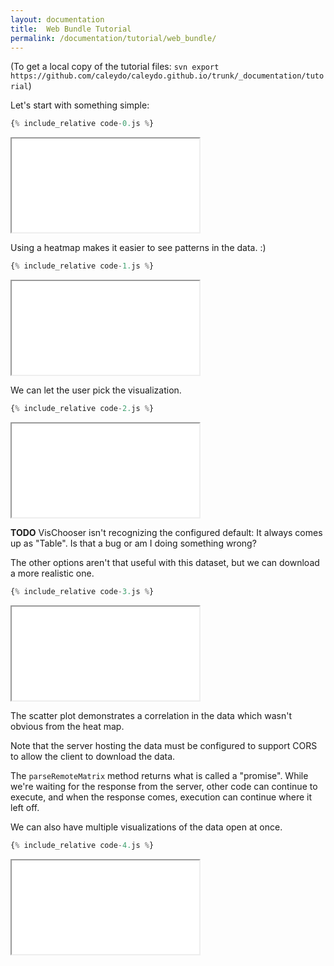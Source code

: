 ```yaml
---
layout: documentation
title:  Web Bundle Tutorial
permalink: /documentation/tutorial/web_bundle/
---
```


(To get a local copy of the tutorial files: `svn export https://github.com/caleydo/caleydo.github.io/trunk/_documentation/tutorial`)

Let's start with something simple:

```javascript
{% include_relative code-0.js %}
```
<iframe src="/documentation/tutorial/web_bundle/frame.html?0"></iframe>

Using a heatmap makes it easier to see patterns in the data. :)

```javascript
{% include_relative code-1.js %}
```
<iframe src="/documentation/tutorial/web_bundle/frame.html?1"></iframe>

We can let the user pick the visualization.

```javascript
{% include_relative code-2.js %}
```
<iframe src="/documentation/tutorial/web_bundle/frame.html?2"></iframe>

**TODO** VisChooser isn't recognizing the configured default: It always comes up as "Table".
Is that a bug or am I doing something wrong?

The other options aren't that useful with this dataset,
but we can download a more realistic one.

```javascript
{% include_relative code-3.js %}
```
<iframe src="/documentation/tutorial/web_bundle/frame.html?3"></iframe>

The scatter plot demonstrates a correlation in the data which wasn't
obvious from the heat map.

Note that the server hosting the data must be configured to support CORS
to allow the client to download the data.

The `parseRemoteMatrix` method returns what is called a "promise". While we're
waiting for the response from the server, other code can continue to execute,
and when the response comes, execution can continue where it left off.

We can also have multiple visualizations of the data open at once.

```javascript
{% include_relative code-4.js %}
```
<iframe src="/documentation/tutorial/web_bundle/frame.html?4"></iframe>
